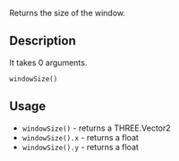 Returns the size of the window.


## Description

It takes 0 arguments.

`windowSize()`


## Usage

- `windowSize()` - returns a THREE.Vector2
- `windowSize().x` - returns a float
- `windowSize().y` - returns a float


